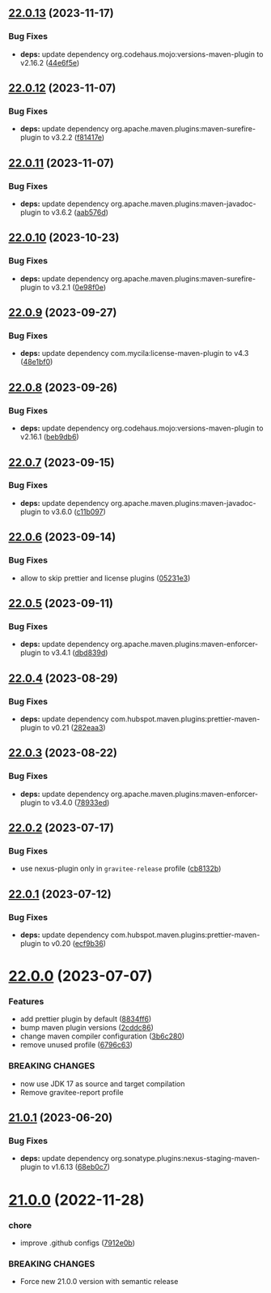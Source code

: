 ## [22.0.13](https://github.com/gravitee-io/gravitee-parent/compare/22.0.12...22.0.13) (2023-11-17)


### Bug Fixes

* **deps:** update dependency org.codehaus.mojo:versions-maven-plugin to v2.16.2 ([44e6f5e](https://github.com/gravitee-io/gravitee-parent/commit/44e6f5ee0b40cbcfbb68a3fb545f79c36d00badf))

## [22.0.12](https://github.com/gravitee-io/gravitee-parent/compare/22.0.11...22.0.12) (2023-11-07)


### Bug Fixes

* **deps:** update dependency org.apache.maven.plugins:maven-surefire-plugin to v3.2.2 ([f81417e](https://github.com/gravitee-io/gravitee-parent/commit/f81417e95f8ffbe1e5bd9a0425dd5861f8d77476))

## [22.0.11](https://github.com/gravitee-io/gravitee-parent/compare/22.0.10...22.0.11) (2023-11-07)


### Bug Fixes

* **deps:** update dependency org.apache.maven.plugins:maven-javadoc-plugin to v3.6.2 ([aab576d](https://github.com/gravitee-io/gravitee-parent/commit/aab576d0ac28770abf91685a4c7bf9fd622d14c6))

## [22.0.10](https://github.com/gravitee-io/gravitee-parent/compare/22.0.9...22.0.10) (2023-10-23)


### Bug Fixes

* **deps:** update dependency org.apache.maven.plugins:maven-surefire-plugin to v3.2.1 ([0e98f0e](https://github.com/gravitee-io/gravitee-parent/commit/0e98f0e878d22ae28f58a40c00dd061efc6a37a4))

## [22.0.9](https://github.com/gravitee-io/gravitee-parent/compare/22.0.8...22.0.9) (2023-09-27)


### Bug Fixes

* **deps:** update dependency com.mycila:license-maven-plugin to v4.3 ([48e1bf0](https://github.com/gravitee-io/gravitee-parent/commit/48e1bf0188248429d5661a769e78e5060b8cccb1))

## [22.0.8](https://github.com/gravitee-io/gravitee-parent/compare/22.0.7...22.0.8) (2023-09-26)


### Bug Fixes

* **deps:** update dependency org.codehaus.mojo:versions-maven-plugin to v2.16.1 ([beb9db6](https://github.com/gravitee-io/gravitee-parent/commit/beb9db6a0d639cde2c128b2bf1f9d49721d821a0))

## [22.0.7](https://github.com/gravitee-io/gravitee-parent/compare/22.0.6...22.0.7) (2023-09-15)


### Bug Fixes

* **deps:** update dependency org.apache.maven.plugins:maven-javadoc-plugin to v3.6.0 ([c11b097](https://github.com/gravitee-io/gravitee-parent/commit/c11b097f9b91d9b0470033618fca5859b7d5f7ce))

## [22.0.6](https://github.com/gravitee-io/gravitee-parent/compare/22.0.5...22.0.6) (2023-09-14)


### Bug Fixes

* allow to skip prettier and license plugins ([05231e3](https://github.com/gravitee-io/gravitee-parent/commit/05231e3d1bb321dce95034415ce8a7587aff095e))

## [22.0.5](https://github.com/gravitee-io/gravitee-parent/compare/22.0.4...22.0.5) (2023-09-11)


### Bug Fixes

* **deps:** update dependency org.apache.maven.plugins:maven-enforcer-plugin to v3.4.1 ([dbd839d](https://github.com/gravitee-io/gravitee-parent/commit/dbd839d170756676c58a6379a0280bf53c6a63b2))

## [22.0.4](https://github.com/gravitee-io/gravitee-parent/compare/22.0.3...22.0.4) (2023-08-29)


### Bug Fixes

* **deps:** update dependency com.hubspot.maven.plugins:prettier-maven-plugin to v0.21 ([282eaa3](https://github.com/gravitee-io/gravitee-parent/commit/282eaa3c8857f51cf58d14cf9c04e53699ecb0d0))

## [22.0.3](https://github.com/gravitee-io/gravitee-parent/compare/22.0.2...22.0.3) (2023-08-22)


### Bug Fixes

* **deps:** update dependency org.apache.maven.plugins:maven-enforcer-plugin to v3.4.0 ([78933ed](https://github.com/gravitee-io/gravitee-parent/commit/78933ed98117adaaacdfa79ba318e8315ef3a093))

## [22.0.2](https://github.com/gravitee-io/gravitee-parent/compare/22.0.1...22.0.2) (2023-07-17)


### Bug Fixes

* use nexus-plugin only in `gravitee-release` profile ([cb8132b](https://github.com/gravitee-io/gravitee-parent/commit/cb8132bc0b349a0670c0217c55b5c4a8f2026b13))

## [22.0.1](https://github.com/gravitee-io/gravitee-parent/compare/22.0.0...22.0.1) (2023-07-12)


### Bug Fixes

* **deps:** update dependency com.hubspot.maven.plugins:prettier-maven-plugin to v0.20 ([ecf9b36](https://github.com/gravitee-io/gravitee-parent/commit/ecf9b364141d89c24997121b77117d4148b50364))

# [22.0.0](https://github.com/gravitee-io/gravitee-parent/compare/21.0.1...22.0.0) (2023-07-07)


### Features

* add prettier plugin by default ([8834ff6](https://github.com/gravitee-io/gravitee-parent/commit/8834ff6943d33b23e5d280e5625e8d27637212a5))
* bump maven plugin versions ([2cddc86](https://github.com/gravitee-io/gravitee-parent/commit/2cddc863461a9125ccbc7212350b439b1307d4d7))
* change maven compiler configuration ([3b6c280](https://github.com/gravitee-io/gravitee-parent/commit/3b6c280f2089a1a70f647ad7c2b9298c1087fde4))
* remove unused profile ([6796c63](https://github.com/gravitee-io/gravitee-parent/commit/6796c63c99fa731fa3108ecc246f64ad94c4932c))


### BREAKING CHANGES

* now use JDK 17 as source and target compilation
* Remove gravitee-report profile

## [21.0.1](https://github.com/gravitee-io/gravitee-parent/compare/21.0.0...21.0.1) (2023-06-20)


### Bug Fixes

* **deps:** update dependency org.sonatype.plugins:nexus-staging-maven-plugin to v1.6.13 ([68eb0c7](https://github.com/gravitee-io/gravitee-parent/commit/68eb0c7389c27aef13c3266c527e4f5695effbed))

# [21.0.0](https://github.com/gravitee-io/gravitee-parent/compare/20.5.0...21.0.0) (2022-11-28)


### chore

* improve .github configs ([7912e0b](https://github.com/gravitee-io/gravitee-parent/commit/7912e0b1e6de5f0c24e44daf6d6e37b762de4f51))


### BREAKING CHANGES

* Force new 21.0.0 version with semantic release
